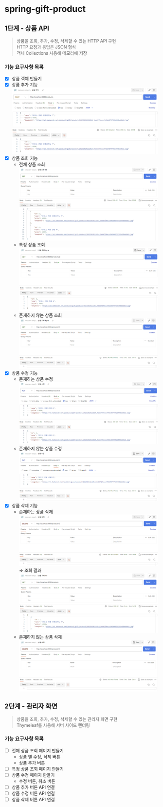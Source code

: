 # spring-gift-product
## 1단계 - 상품 API
> 상품을 조회, 추가, 수정, 삭제할 수 있는 HTTP API 구현   
> HTTP 요청과 응답은 JSON 형식   
> 객체 Collections 사용해 메모리에 저장
### 기능 요구사항 목록
- [x] 상품 객체 만들기
- [x] 상품 추가 기능
  ![img.png](img.png)
- [x] 상품 조회 기능
  - 전체 상품 조회
    ![img_1.png](img_1.png)
  - 특정 상품 조회
    ![img_2.png](img_2.png)
  - 존재하지 않는 상품 조회
    ![img_3.png](img_3.png)
- [x] 상품 수정 기능
  - 존재하는 상품 수정
    ![img_4.png](img_4.png)
  - 존재하지 않는 상품 수정
    ![img_5.png](img_5.png)
- [x] 상품 삭제 기능
  - 존재하는 상품 삭제
    ![img_6.png](img_6.png)
    &Rightarrow; 조회 결과
    ![img_7.png](img_7.png)
  - 존재하지 않는 상품 삭제
    ![img_8.png](img_8.png)

## 2단계 - 관리자 화면
> 상품을 조회, 추가, 수정, 삭제할 수 있는 관리자 화면 구현  
> Thymeleaf를 사용해 서버 사이드 렌더링
### 기능 요구사항 목록
- [ ] 전체 상품 조회 페이지 만들기
  - 상품 별 수정, 삭제 버튼
  - 상품 추가 버튼
- [ ] 특정 상품 조회 페이지 만들기
- [ ] 상품 수정 페이지 만들기
  - 수정 버튼, 취소 버튼
- [ ] 상품 추가 버튼 API 연결
- [ ] 상품 수정 버튼 API 연결
- [ ] 상품 삭제 버튼 API 연결